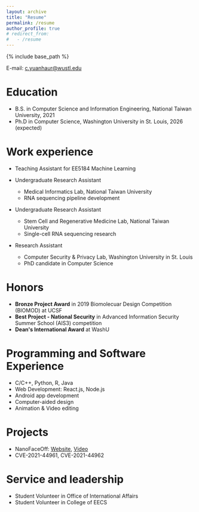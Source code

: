 ```yaml
---
layout: archive
title: "Resume"
permalink: /resume
author_profile: true
# redirect_from:
#   - /resume
---
```


{% include base_path %}

E-mail: c.yuanhaur@wustl.edu

Education
======
* B.S. in Computer Science and Information Engineering, National Taiwan University, 2021
* Ph.D in Computer Science, Washington University in St. Louis, 2026 (expected)

Work experience
======
* Teaching Assistant for EE5184 Machine Learning

* Undergraduate Research Assistant
  * Medical Informatics Lab, National Taiwan University 
  * RNA sequencing pipeline development

* Undergraduate Research Assistant
  * Stem Cell and Regenerative Medicine Lab, National Taiwan University
  * Single-cell RNA sequencing research

* Research Assistant
  * Computer Security & Privacy Lab, Washington University in St. Louis
  * PhD candidate in Computer Science

Honors
=====
* **Bronze Project Award** in 2019 Biomolecuar Design Competition (BIOMOD) at UCSF
* **Best Project - National Security** in Advanced Information Security Summer School (AIS3) competition
* **Dean's International Award** at WashU

Programming and Software Experience
======
* C/C++, Python, R, Java
* Web Development: React.js, Node.js
* Android app development
* Computer-aided design
* Animation & Video editing

Projects
=====
* NanoFaceOff: [Website](https://ntubiomod2019.wixsite.com/nanofaceoff), [Video](https://www.youtube.com/watch?v=kkJiLuLF1Cg)
* CVE-2021-44961, CVE-2021-44962



<!-- Publications
======
  <ul>{% for post in site.publications %}
    {% include archive-single-cv.html %}
  {% endfor %}</ul> -->
  
<!-- Talks
======
  <ul>{% for post in site.talks %}
    {% include archive-single-talk-cv.html %}
  {% endfor %}</ul> -->
<!--   
Teaching
======
  <ul>{% for post in site.teaching %}
    {% include archive-single-cv.html %}
  {% endfor %}</ul> -->
  
Service and leadership
======
* Student Volunteer in Office of International Affairs
* Student Volunteer in College of EECS
